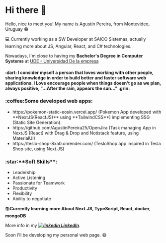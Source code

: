 <h1>Hi there 👋</h1>

Hello, nice to meet you! My name is Agustín Pereira, from Montevideo, Uruguay :grin:

💻 Currently working as a SW Developer at SAICO Sistemas, actually learning more about JS, Angular, React, and C# technologies. 

Nowadays, I'm close to having my **Bachelor's Degree in Computer Systems** at <a href="https://ude.edu.uy/facultad-de-ingenieria/licenciatura-en-informatica/">UDE - Universidad De la empresa</a>

<h4>:dart: I consider myself a person that loves working with other people, sharing knowledge in order to build better and faster software web applications. 
I Love encourage people when things doesn't go as we plan, always positive, "...After the rain, appears the sun..." :grin: </h4>


<h3>:coffee:Some developed web apps:</h3>
<ul>
  <li>https://pokemon-static-eosin.vercel.app/ (Pokemon App developed with **NextJS(ReactJS)** using **TailwindCSS**) implementing SSG (Static Site Generation).</li>
  <li>https://github.com/AgustinPereira25/OpenJira (Task managing App in NextJS (React) with Drag & Drop and Notistack feature, using MaterialUI) </li>
  <li>https://teslo-shop-8xa0.onrender.com/  (TesloShop app inspired in Tesla Shop site, using Next.JS)</li>
</ul>



<h3>:star:**Soft Skills**:</h3>

  - Leadership
  - Active Listening
  - Passionate for Teamwork
  - Productivity
  - Flexibility
  - Ability to negotiate

:books:**Currently learning more About Next.JS, TypeScript, React, docker, mongoDB**


 More info in my  ***<a href="https://www.linkedin.com/in/agustin-pereira-6791a410b/" rel="nofollow noreferrer"><img src="https://i.stack.imgur.com/gVE0j.png" alt="linkedin"> LinkedIn</a>***.


Soon i'll be developing my personal web page. 😄
